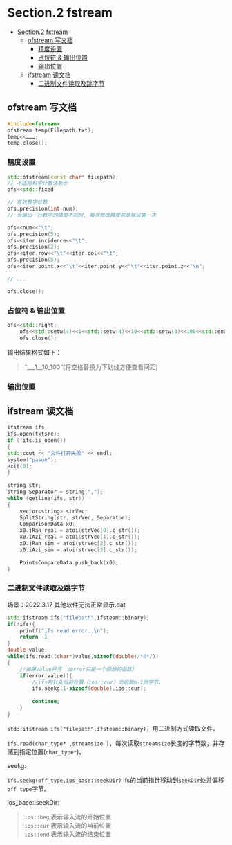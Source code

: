 # Section.2 fstream

<!-- @import "[TOC]" {cmd="toc" depthFrom=1 depthTo=6 orderedList=false} -->

<!-- code_chunk_output -->

- [Section.2 fstream](#section2-fstream)
  - [ofstream 写文档](#ofstream-写文档)
    - [精度设置](#精度设置)
    - [占位符 & 输出位置](#占位符--输出位置)
    - [输出位置](#输出位置)
  - [ifstream 读文档](#ifstream-读文档)
    - [二进制文件读取及跳字节](#二进制文件读取及跳字节)

<!-- /code_chunk_output -->

## ofstream 写文档

```C++
#include<fstream>
ofstream temp(Filepath.txt);
temp<<………;
temp.close();
```

### 精度设置

```C++
std::ofstream(const char* filepath);
// 不适用科学计数法表示
ofs<<std::fixed 

// 有效数字位数
ofs.precision(int num);
// 当输出一行数字的精度不同时, 每次修改精度前单独设置一次

ofs<<num<<"\t";
ofs.precision(5);
ofs<<iter.incidence<<"\t";
ofs.precision(2);
ofs<<iter.row<<"\t"<<iter.col<<"\t";
ofs.precision(5);
ofs<<iter.point.x<<"\t"<<iter.point.y<<"\t"<<iter.point.z<<"\n";

// ...

ofs.close();

```

### 占位符 & 输出位置

```C++
ofs<<std::right;
    ofs<<std::setw(4)<<1<<std::setw(4)<<10<<std::setw(4)<<100<<std::endl;
    ofs.close();
```

输出结果格式如下：

> “___1__10_100”(将空格替换为下划线方便查看间距)

### 输出位置



## ifstream 读文档

```c++
ifstream ifs;
ifs.open(txtsrc);
if (!ifs.is_open())
{
std::cout << "文件打开失败" << endl;
system("pasue");
exit(0);
}
 
string str;
string Separator = string(",");
while (getline(ifs, str))
{
    vector<string> strVec;
    SplitString(str, strVec, Separator);
    ComparisonData x0;
    x0.jRan_real = atoi(strVec[0].c_str());
    x0.iAzi_real = atoi(strVec[1].c_str());
    x0.jRan_sim = atoi(strVec[2].c_str());
    x0.iAzi_sim = atoi(strVec[3].c_str());
 
    PointsCompareData.push_back(x0);
}
```

### 二进制文件读取及跳字节

场景：2022.3.17 其他软件无法正常显示.dat

```C++
std::ifstream ifs("filepath",ifsteam::binary);
if(!ifs){
    printf("ifs read error..\n");
    return -1
}
double value;
while(ifs.read((char*)value,sizeof(double)/*8*/))
{
    //如果value异常 （error只是一个假想的函数）
    if(error(value)){
        //ifs指针从当前位置（ios::cur）向前跳n-1的字节，
        ifs.seekg(1-sizeof(double),ios::cur);
        
        continue;
    }
}
```

`std::ifstream ifs("filepath",ifsteam::binary)`，用二进制方式读取文件。

`ifs.read(char_type* ,streamsize )`，每次读取`streamsize`长度的字节数，并存储到指定位置(`char_type*`)。

seekg:

`ifs.seekg(off_type,ios_base::seekDir)` ifs的当前指针移动到`seekDir`处并偏移`off_type`字节。

ios_base::seekDir:
>`ios::beg` 表示输入流的开始位置 \
`ios::cur` 表示输入流的当前位置 \
`ios::end` 表示输入流的结束位置
